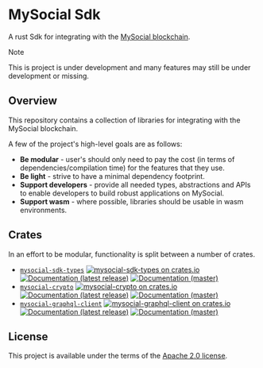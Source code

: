 # MySocial Sdk

A rust Sdk for integrating with the [MySocial blockchain](https://docs.mysocial.io/).

> [!NOTE]
> This is project is under development and many features may still be under
> development or missing.

## Overview

This repository contains a collection of libraries for integrating with the MySocial blockchain.

A few of the project's high-level goals are as follows:

* **Be modular** - user's should only need to pay the cost (in terms of dependencies/compilation time) for the features that they use.
* **Be light** - strive to have a minimal dependency footprint.
* **Support developers** - provide all needed types, abstractions and APIs to enable developers to build robust applications on MySocial.
* **Support wasm** - where possible, libraries should be usable in wasm environments.

## Crates

In an effort to be modular, functionality is split between a number of crates.

* [`mysocial-sdk-types`](crates/mysocial-sdk-types)
    [![mysocial-sdk-types on crates.io](https://img.shields.io/crates/v/mysocial-sdk-types)](https://crates.io/crates/mysocial-sdk-types)
    [![Documentation (latest release)](https://img.shields.io/badge/docs-latest-brightgreen)](https://docs.rs/mysocial-sdk-types)
    [![Documentation (master)](https://img.shields.io/badge/docs-master-59f)](https://mystenlabs.github.io/mysocial-rust-sdk/mysocial_sdk_types/)
* [`mysocial-crypto`](crates/mysocial-crypto)
    [![mysocial-crypto on crates.io](https://img.shields.io/crates/v/mysocial-crypto)](https://crates.io/crates/mysocial-crypto)
    [![Documentation (latest release)](https://img.shields.io/badge/docs-latest-brightgreen)](https://docs.rs/mysocial-crypto)
    [![Documentation (master)](https://img.shields.io/badge/docs-master-59f)](https://mystenlabs.github.io/mysocial-rust-sdk/mysocial_crypto/)
* [`mysocial-graphql-client`](crates/mysocial-crypto)
    [![mysocial-graphql-client on crates.io](https://img.shields.io/crates/v/mysocial-graphql-client)](https://crates.io/crates/mysocial-graphql-client)
    [![Documentation (latest release)](https://img.shields.io/badge/docs-latest-brightgreen)](https://docs.rs/mysocial-graphql-client)
    [![Documentation (master)](https://img.shields.io/badge/docs-master-59f)](https://mystenlabs.github.io/mysocial-rust-sdk/mysocial-graphql-client/)

## License

This project is available under the terms of the [Apache 2.0 license](LICENSE).
